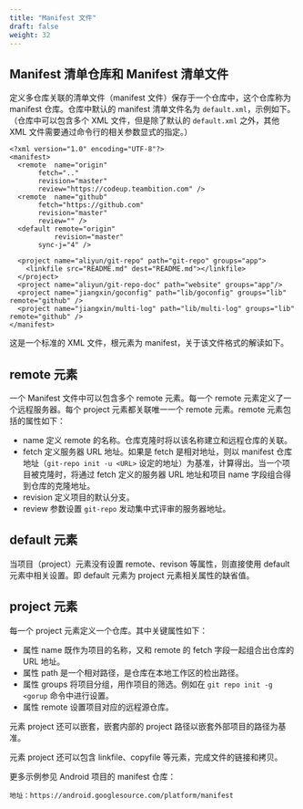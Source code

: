 ```yaml
---
title: "Manifest 文件"
draft: false
weight: 32
---
```


## Manifest 清单仓库和 Manifest 清单文件

定义多仓库关联的清单文件（manifest 文件）保存于一个仓库中，这个仓库称为 manifest 仓库。仓库中默认的 manifest 清单文件名为 `default.xml`，示例如下。（仓库中可以包含多个 XML 文件，但是除了默认的 `default.xml` 之外，其他 XML 文件需要通过命令行的相关参数显式的指定。）

    <?xml version="1.0" encoding="UTF-8"?>
    <manifest>
      <remote  name="origin"
    	   fetch=".."
    	   revision="master"
    	   review="https://codeup.teambition.com" />
      <remote  name="github"
    	   fetch="https://github.com"
    	   revision="master"
    	   review="" />
      <default remote="origin"
               revision="master"
    	   sync-j="4" />
    
      <project name="aliyun/git-repo" path="git-repo" groups="app">
        <linkfile src="README.md" dest="README.md"></linkfile>
      </project>
      <project name="aliyun/git-repo-doc" path="website" groups="app"/>
      <project name="jiangxin/goconfig" path="lib/goconfig" groups="lib" remote="github" />
      <project name="jiangxin/multi-log" path="lib/multi-log" groups="lib" remote="github" />
    </manifest>

这是一个标准的 XML 文件，根元素为 manifest，关于该文件格式的解读如下。

## remote 元素

一个 Manifest 文件中可以包含多个 remote 元素。每一个 remote 元素定义了一个远程服务器。每个 project 元素都关联唯一一个 remote 元素。remote 元素包括的属性如下：

+ name 定义 remote 的名称。仓库克隆时将以该名称建立和远程仓库的关联。
+ fetch 定义服务器 URL 地址。如果是 fetch 是相对地址，则以 manifest 仓库地址（`git-repo init -u <URL>` 设定的地址）为基准，计算得出。当一个项目被克隆时，将通过 fetch 定义的服务器 URL 地址和项目 name 字段组合得到仓库的克隆地址。
+ revision 定义项目的默认分支。
+ review 参数设置 `git-repo` 发动集中式评审的服务器地址。

## default 元素

当项目（project）元素没有设置 remote、revison 等属性，则直接使用 default 元素中相关设置。即 default 元素为 project 元素相关属性的缺省值。

## project 元素

每一个 project 元素定义一个仓库。其中关键属性如下：

+ 属性 name 既作为项目的名称，又和 remote 的 fetch 字段一起组合出仓库的 URL 地址。
+ 属性 path 是一个相对路径，是仓库在本地工作区的检出路径。
+ 属性 groups 将项目分组，用作项目的筛选。例如在 `git repo init -g <gorup` 命令中进行设置。
+ 属性 remote 设置项目对应的远程源仓库。

元素 project 还可以嵌套，嵌套内部的 project 路径以嵌套外部项目的路径为基准。

元素 project 还可以包含 linkfile、copyfile 等元素，完成文件的链接和拷贝。

更多示例参见 Android 项目的 manifest 仓库：

    地址：https://android.googlesource.com/platform/manifest
